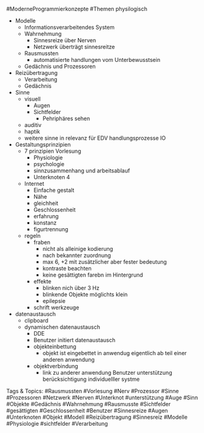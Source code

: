  #ModerneProgrammierkonzepte #Themen physilogisch
  - Modelle
    - Informationsverarbeitendes System
    - Wahrnehmung
      - Sinnesreize über Nerven
      - Netzwerk überträgt sinnesreitze
    - Rausmussten
      - automatisierte handlungen vom Unterbewusstsein
    - Gedächnis und Prozessoren
  - Reizübertragung
    - Verarbeitung
    - Gedächnis
  - Sinne
    - visuell
      - Augen
      - Sichtfelder
        - Pehriphäres sehen
    - auditiv
    - haptik
    - weitere sinne in relevanz für EDV
 handlungsprozesse
 IO
  - Gestaltungsprinzipien
    - 7 prinzipien Vorlesung
      - Physiologie
      - psychologie
      - sinnzusammenhang und arbeitsablauf
      - Unterknoten 4
    - Internet
      - Einfache gestalt
      - Nähe
      - gleichheit
      - Geschlossenheit
      - erfahrung
      - konstanz
      - figurtrennung
    - regeln
      - fraben
        - nicht als alleinige kodierung
        - nach bekannter zuordnung
        - max 6, +2 mit zusätzlicher aber fester bedeutung
        - kontraste beachten
        - keine gesättigten farebn im Hintergrund
      - effekte
        - blinken nich über 3 Hz
        - blinkende Objekte möglichts klein
        - epilepsie
      - schrift
 werkzeuge
  - datenaustausch
    - clipboard
    - dynamischen datenaustausch
      - DDE
      - Benutzer initiert datenaustausch
      - objekteinbettung
        - objekt ist eingebettet in anwendug eigentlich ab teil einer anderen anwendung
      - objektverbindung
        - link zu anderer anwendung
 Benutzer unterstützung
 berücksichtigung individuelller systme

   Tags & Topics:
   #Rausmussten
   #Vorlesung
   #Nerv
   #Prozessor
   #Sinne
   #Prozessoren
   #Netzwerk
   #Nerven
   #Unterknot
   #unterstützung
   #Auge
   #Sinn
   #Objekte
   #Gedächnis
   #Wahrnehmung
   #Rausmusste
   #Sichtfelder
   #gesättigten
   #Geschlossenheit
   #Benutzer
   #Sinnesreize
   #Augen
   #Unterknoten
   #Objekt
   #Modell
   #Reizübertragung
   #Sinnesreiz
   #Modelle
   #Physiologie
   #sichtfelder
   #Verarbeitung